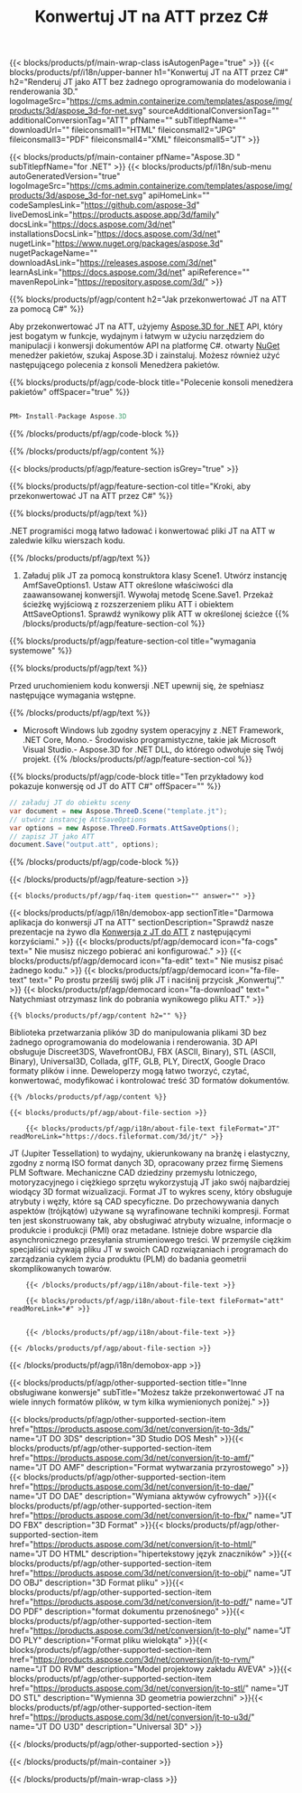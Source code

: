 ﻿---
title: Konwertuj JT na ATT przez C# 
url: /pl/net/conversion/jt-to-att/ 
description: Przykładowy kod konwersji JT na ATT C#. Użyj API przykładowego kodu dla plików wsadowych JT do konwersji ATT w VB.NET, Asp.NET lub dowolnej aplikacji opartej na .NET.
---
{{< blocks/products/pf/main-wrap-class isAutogenPage="true" >}}
{{< blocks/products/pf/i18n/upper-banner h1="Konwertuj JT na ATT przez C#" h2="Renderuj JT jako ATT bez żadnego oprogramowania do modelowania i renderowania 3D." logoImageSrc="https://cms.admin.containerize.com/templates/aspose/img/products/3d/aspose_3d-for-net.svg" sourceAdditionalConversionTag="" additionalConversionTag="ATT" pfName="" subTitlepfName="" downloadUrl="" fileiconsmall1="HTML" fileiconsmall2="JPG" fileiconsmall3="PDF" fileiconsmall4="XML" fileiconsmall5="JT" >}}

{{< blocks/products/pf/main-container pfName="Aspose.3D " subTitlepfName="for .NET" >}}
{{< blocks/products/pf/i18n/sub-menu autoGeneratedVersion="true" logoImageSrc="https://cms.admin.containerize.com/templates/aspose/img/products/3d/aspose_3d-for-net.svg" apiHomeLink="" codeSamplesLink="https://github.com/aspose-3d" liveDemosLink="https://products.aspose.app/3d/family" docsLink="https://docs.aspose.com/3d/net" installationsDocsLink="https://docs.aspose.com/3d/net" nugetLink="https://www.nuget.org/packages/aspose.3d" nugetPackageName="" downloadAsLink="https://releases.aspose.com/3d/net" learnAsLink="https://docs.aspose.com/3d/net" apiReference="" mavenRepoLink="https://repository.aspose.com/3d/" >}}

{{% blocks/products/pf/agp/content h2="Jak przekonwertować JT na ATT za pomocą C#" %}}

 Aby przekonwertować JT na ATT, użyjemy
 [Aspose.3D for .NET](https://products.aspose.com/3d/net) 
 API, który jest bogatym w funkcje, wydajnym i łatwym w użyciu narzędziem do manipulacji i konwersji dokumentów API na platformę C#. otwarty
 [NuGet](https://www.nuget.org/packages/aspose.3d) 
 menedżer pakietów, szukaj
 Aspose.3D 
 i zainstaluj. Możesz również użyć następującego polecenia z konsoli Menedżera pakietów.

{{% blocks/products/pf/agp/code-block title="Polecenie konsoli menedżera pakietów" offSpacer="true" %}}

```cs

PM> Install-Package Aspose.3D


```

{{% /blocks/products/pf/agp/code-block %}}

{{% /blocks/products/pf/agp/content %}}

{{< blocks/products/pf/agp/feature-section isGrey="true" >}}

{{% blocks/products/pf/agp/feature-section-col title="Kroki, aby przekonwertować JT na ATT przez C#" %}}

{{% blocks/products/pf/agp/text %}}

 .NET programiści mogą łatwo ładować i konwertować pliki JT na ATT w zaledwie kilku wierszach kodu.

{{% /blocks/products/pf/agp/text %}}

1. Załaduj plik JT za pomocą konstruktora klasy Scene1. Utwórz instancję AmfSaveOptions1. Ustaw ATT określone właściwości dla zaawansowanej konwersji1. Wywołaj metodę Scene.Save1. Przekaż ścieżkę wyjściową z rozszerzeniem pliku ATT i obiektem AttSaveOptions1. Sprawdź wynikowy plik ATT w określonej ścieżce
{{% /blocks/products/pf/agp/feature-section-col %}}

{{% blocks/products/pf/agp/feature-section-col title="wymagania systemowe" %}}

{{% blocks/products/pf/agp/text %}}

 Przed uruchomieniem kodu konwersji .NET upewnij się, że spełniasz następujące wymagania wstępne.

{{% /blocks/products/pf/agp/text %}}

- Microsoft Windows lub zgodny system operacyjny z .NET Framework, .NET Core, Mono.- Środowisko programistyczne, takie jak Microsoft Visual Studio.- Aspose.3D for .NET DLL, do którego odwołuje się Twój projekt.
{{% /blocks/products/pf/agp/feature-section-col %}}

{{% blocks/products/pf/agp/code-block title="Ten przykładowy kod pokazuje konwersję od JT do ATT C#" offSpacer="" %}}

```cs
// załaduj JT do obiektu sceny 
var document = new Aspose.ThreeD.Scene("template.jt");
// utwórz instancję AttSaveOptions 
var options = new Aspose.ThreeD.Formats.AttSaveOptions();
// zapisz JT jako ATT 
document.Save("output.att", options); 


```

{{% /blocks/products/pf/agp/code-block %}}

{{< /blocks/products/pf/agp/feature-section >}}

    {{< blocks/products/pf/agp/faq-item question="" answer="" >}}
 

<!-- aboutfile Starts -->

{{< blocks/products/pf/agp/i18n/demobox-app sectionTitle="Darmowa aplikacja do konwersji JT na ATT" sectionDescription="Sprawdź nasze prezentacje na żywo dla [Konwersja z JT do ATT](https://products.aspose.app/3d/conversion/jt-to-att) z następującymi korzyściami." >}}
        {{< blocks/products/pf/agp/democard icon="fa-cogs" text=" Nie musisz niczego pobierać ani konfigurować." >}}
        {{< blocks/products/pf/agp/democard icon="fa-edit" text=" Nie musisz pisać żadnego kodu." >}}
        {{< blocks/products/pf/agp/democard icon="fa-file-text" text=" Po prostu prześlij swój plik JT i naciśnij przycisk „Konwertuj”." >}}
        {{< blocks/products/pf/agp/democard icon="fa-download" text=" Natychmiast otrzymasz link do pobrania wynikowego pliku ATT." >}}

    {{% blocks/products/pf/agp/content h2="" %}}

 Biblioteka przetwarzania plików 3D do manipulowania plikami 3D bez żadnego oprogramowania do modelowania i renderowania. 3D API obsługuje Discreet3DS, WavefrontOBJ, FBX (ASCII, Binary), STL (ASCII, Binary), Universal3D, Collada, glTF, GLB, PLY, DirectX, Google Draco formaty plików i inne. Deweloperzy mogą łatwo tworzyć, czytać, konwertować, modyfikować i kontrolować treść 3D formatów dokumentów.



    {{% /blocks/products/pf/agp/content %}}

    {{< blocks/products/pf/agp/about-file-section >}}

        {{< blocks/products/pf/agp/i18n/about-file-text fileFormat="JT" readMoreLink="https://docs.fileformat.com/3d/jt/" >}}
JT (Jupiter Tessellation) to wydajny, ukierunkowany na branżę i elastyczny, zgodny z normą ISO format danych 3D, opracowany przez firmę Siemens PLM Software. Mechaniczne CAD dziedziny przemysłu lotniczego, motoryzacyjnego i ciężkiego sprzętu wykorzystują JT jako swój najbardziej wiodący 3D format wizualizacji. Format JT to wykres sceny, który obsługuje atrybuty i węzły, które są CAD specyficzne. Do przechowywania danych aspektów (trójkątów) używane są wyrafinowane techniki kompresji. Format ten jest skonstruowany tak, aby obsługiwać atrybuty wizualne, informacje o produkcie i produkcji (PMI) oraz metadane. Istnieje dobre wsparcie dla asynchronicznego przesyłania strumieniowego treści. W przemyśle ciężkim specjaliści używają pliku JT w swoich CAD rozwiązaniach i programach do zarządzania cyklem życia produktu (PLM) do badania geometrii skomplikowanych towarów.

        {{< /blocks/products/pf/agp/i18n/about-file-text >}}

        {{< blocks/products/pf/agp/i18n/about-file-text fileFormat="att" readMoreLink="#" >}}


        {{< /blocks/products/pf/agp/i18n/about-file-text >}}

    {{< /blocks/products/pf/agp/about-file-section >}}

{{< /blocks/products/pf/agp/i18n/demobox-app >}}

<!-- aboutfile Ends -->

{{< blocks/products/pf/agp/other-supported-section title="Inne obsługiwane konwersje" subTitle="Możesz także przekonwertować JT na wiele innych formatów plików, w tym kilka wymienionych poniżej." >}}

{{< blocks/products/pf/agp/other-supported-section-item href="https://products.aspose.com/3d/net/conversion/jt-to-3ds/" name="JT DO 3DS" description="3D Studio DOS Mesh" >}}{{< blocks/products/pf/agp/other-supported-section-item href="https://products.aspose.com/3d/net/conversion/jt-to-amf/" name="JT DO AMF" description="Format wytwarzania przyrostowego" >}}{{< blocks/products/pf/agp/other-supported-section-item href="https://products.aspose.com/3d/net/conversion/jt-to-dae/" name="JT DO DAE" description="Wymiana aktywów cyfrowych" >}}{{< blocks/products/pf/agp/other-supported-section-item href="https://products.aspose.com/3d/net/conversion/jt-to-fbx/" name="JT DO FBX" description="3D Format" >}}{{< blocks/products/pf/agp/other-supported-section-item href="https://products.aspose.com/3d/net/conversion/jt-to-html/" name="JT DO HTML" description="hipertekstowy język znaczników" >}}{{< blocks/products/pf/agp/other-supported-section-item href="https://products.aspose.com/3d/net/conversion/jt-to-obj/" name="JT DO OBJ" description="3D Format pliku" >}}{{< blocks/products/pf/agp/other-supported-section-item href="https://products.aspose.com/3d/net/conversion/jt-to-pdf/" name="JT DO PDF" description="format dokumentu przenośnego" >}}{{< blocks/products/pf/agp/other-supported-section-item href="https://products.aspose.com/3d/net/conversion/jt-to-ply/" name="JT DO PLY" description="Format pliku wielokąta" >}}{{< blocks/products/pf/agp/other-supported-section-item href="https://products.aspose.com/3d/net/conversion/jt-to-rvm/" name="JT DO RVM" description="Model projektowy zakładu AVEVA" >}}{{< blocks/products/pf/agp/other-supported-section-item href="https://products.aspose.com/3d/net/conversion/jt-to-stl/" name="JT DO STL" description="Wymienna 3D geometria powierzchni" >}}{{< blocks/products/pf/agp/other-supported-section-item href="https://products.aspose.com/3d/net/conversion/jt-to-u3d/" name="JT DO U3D" description="Universal 3D" >}}

{{< /blocks/products/pf/agp/other-supported-section >}}

{{< /blocks/products/pf/main-container >}}
    
{{< /blocks/products/pf/main-wrap-class >}}
